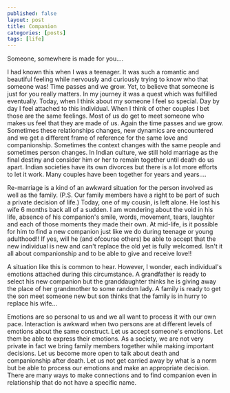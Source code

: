 ```yaml
---
published: false
layout: post
title: Companion
categories: [posts]
tags: [life]
---
```


Someone, somewhere is made for you.... 

I had known this when I was a teenager. It was such a romantic and beautiful
feeling while nervously and curiously trying to know who that someone was!
Time passes and we grow. Yet, to believe that someone is just for you really
matters. In my journey it was a quest which was fulfilled eventually. Today,
when I think about my someone I feel so special. Day by day I feel attached to
this individual. When I think of other couples I bet those are the same feelings.
Most of us do get to meet someone who makes us feel that they are made of us. 
Again the time passes and we grow. Sometimes these relationships changes, new
dynamics are encountered and we get a different frame of reference for the same
love and companionship. Sometimes the context changes with the same people and
sometimes person changes. In Indian culture, we still hold marriage as the final
destiny and consider him or her to remain together until death do us apart.
Indian societies have its own divorces but there is a lot more efforts to let
it work. Many couples have been together for years and years.... 

Re-marriage is a kind of an awkward situation for the person involved as well as
the family. (P.S. Our family members have a right to be part of such a private
decision of life.) Today, one of my cousin, is left alone. He lost his
wife 6 months back all of a sudden. I am wondering about the void in his life,
absence of his companion's smile, words, movement, tears, laughter and each of
those moments they made their own. At mid-life, is it possible for him to find
a new companion just like we do during teenage or young adulthood!! If yes,
will he (and ofcourse others) be able to accept that the new individual is new
and can't replace the old yet is fully welcomed. Isn't it all about companionship
and to be able to give and receive love!! 

A situation like this is common to hear. However, I wonder, each individual's
emotions attached during this circumstance. A grandfather is ready to select
his new companion but the granddaughter thinks he is giving away the place of
her grandmother to some random lady. A family is ready to get the son meet someone
new but son thinks that the family is in hurry to replace his wife... 

Emotions are so personal to us and we all want to process it with our own pace.
Interaction is awkward when two persons are at different levels of emotions about
the same construct. Let us accept someone's emotions. Let them be able to express
their emotions. As a society, we are not very private in fact we bring family
members together while making important decisions. Let us become more open to
talk about death and companionship after death. Let us not get carried away
by what is a norm but be able to process our emotions and make an appropriate
decision. There are many ways to make connections and to find companion even
in relationship that do not have a specific name.
